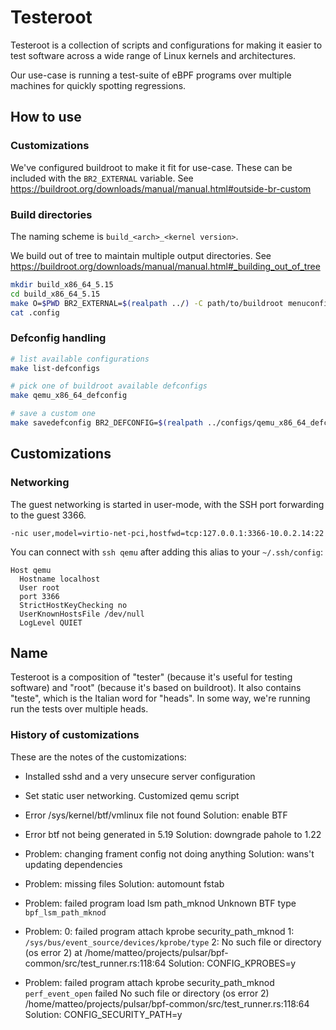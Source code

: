 # Testeroot

Testeroot is a collection of scripts and configurations for making it easier to
test software across a wide range of Linux kernels and architectures.

Our use-case is running a test-suite of eBPF programs over multiple machines
for quickly spotting regressions.

## How to use

### Customizations

We've configured buildroot to make it fit for use-case. These can be included
with the `BR2_EXTERNAL` variable.
See <https://buildroot.org/downloads/manual/manual.html#outside-br-custom>

### Build directories

The naming scheme is `build_<arch>_<kernel version>`.

We build out of tree to maintain multiple output directories.
See <https://buildroot.org/downloads/manual/manual.html#_building_out_of_tree>

```sh
mkdir build_x86_64_5.15
cd build_x86_64_5.15
make O=$PWD BR2_EXTERNAL=$(realpath ../) -C path/to/buildroot menuconfig
cat .config
```


### Defconfig handling

```sh
# list available configurations
make list-defconfigs

# pick one of buildroot available defconfigs
make qemu_x86_64_defconfig

# save a custom one
make savedefconfig BR2_DEFCONFIG=$(realpath ../configs/qemu_x86_64_defconfig)
```

## Customizations

### Networking

The guest networking is started in user-mode, with the SSH port forwarding to
the guest 3366.

```
-nic user,model=virtio-net-pci,hostfwd=tcp:127.0.0.1:3366-10.0.2.14:22
```

You can connect with `ssh qemu` after adding this alias to your `~/.ssh/config`:
```
Host qemu
  Hostname localhost
  User root
  port 3366
  StrictHostKeyChecking no
  UserKnownHostsFile /dev/null
  LogLevel QUIET
```

## Name

Testeroot is a composition of "tester" (because it's useful for testing software)
and "root" (because it's based on buildroot).
It also contains "teste", which is the Italian word for "heads". In some way,
we're running run the tests over multiple heads.


### History of customizations

These are the notes of the customizations:
- Installed sshd and a very unsecure server configuration
- Set static user networking. Customized qemu script
- Error /sys/kernel/btf/vmlinux file not found
  Solution: enable BTF
- Error btf not being generated in 5.19
  Solution: downgrade pahole to 1.22

- Problem: changing frament config not doing anything
  Solution: wans't updating dependencies

- Problem: missing files
  Solution: automount fstab

- Problem:
 failed program load lsm path_mknod
 Unknown BTF type `bpf_lsm_path_mknod`

- Problem:
  0: failed program attach kprobe security_path_mknod
  1: `/sys/bus/event_source/devices/kprobe/type`
  2: No such file or directory (os error 2)
  at /home/matteo/projects/pulsar/bpf-common/src/test_runner.rs:118:64
  Solution:
  CONFIG_KPROBES=y

- Problem:
  failed program attach kprobe security_path_mknod `perf_event_open` failed
  No such file or directory (os error 2)
  /home/matteo/projects/pulsar/bpf-common/src/test_runner.rs:118:64
  Solution:
  CONFIG_SECURITY_PATH=y
